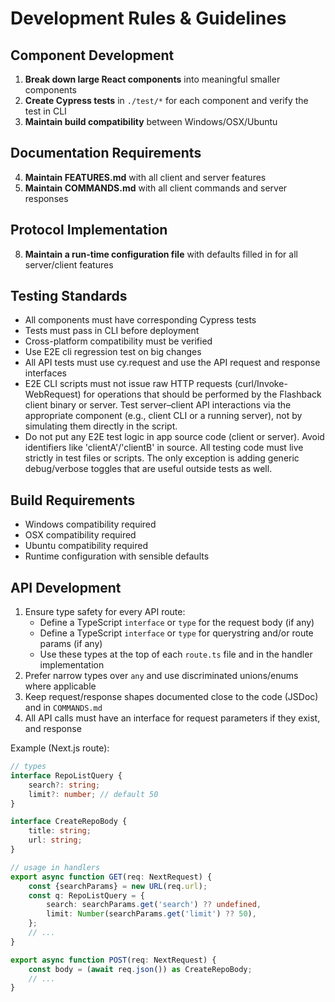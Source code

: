 # Development Rules & Guidelines

## Component Development

1. **Break down large React components** into meaningful smaller components
2. **Create Cypress tests** in `./test/*` for each component and verify the test in CLI
3. **Maintain build compatibility** between Windows/OSX/Ubuntu

## Documentation Requirements

4. **Maintain FEATURES.md** with all client and server features
6. **Maintain COMMANDS.md** with all client commands and server responses

## Protocol Implementation

8. **Maintain a run-time configuration file** with defaults filled in for all server/client features

## Testing Standards

- All components must have corresponding Cypress tests
- Tests must pass in CLI before deployment
- Cross-platform compatibility must be verified
- Use E2E cli regression test on big changes
- All API tests must use cy.request<TYPE> and use the API request and response interfaces
- E2E CLI scripts must not issue raw HTTP requests (curl/Invoke-WebRequest) for operations that should be performed by the Flashback client binary or server. Test server–client API interactions via the appropriate component (e.g., client CLI or a running server), not by simulating them directly in the script.
- Do not put any E2E test logic in app source code (client or server). Avoid identifiers like 'clientA'/'clientB' in source. All testing code must live strictly in test files or scripts. The only exception is adding generic debug/verbose toggles that are useful outside tests as well.

## Build Requirements

- Windows compatibility required
- OSX compatibility required
- Ubuntu compatibility required
- Runtime configuration with sensible defaults

## API Development

1. Ensure type safety for every API route:
    - Define a TypeScript `interface` or `type` for the request body (if any)
    - Define a TypeScript `interface` or `type` for querystring and/or route params (if any)
    - Use these types at the top of each `route.ts` file and in the handler implementation
2. Prefer narrow types over `any` and use discriminated unions/enums where applicable
3. Keep request/response shapes documented close to the code (JSDoc) and in `COMMANDS.md`
4. All API calls must have an interface for request parameters if they exist, and response

Example (Next.js route):

```ts
// types
interface RepoListQuery {
    search?: string;
    limit?: number; // default 50
}

interface CreateRepoBody {
    title: string;
    url: string;
}

// usage in handlers
export async function GET(req: NextRequest) {
    const {searchParams} = new URL(req.url);
    const q: RepoListQuery = {
        search: searchParams.get('search') ?? undefined,
        limit: Number(searchParams.get('limit') ?? 50),
    };
    // ...
}

export async function POST(req: NextRequest) {
    const body = (await req.json()) as CreateRepoBody;
    // ...
}
```
